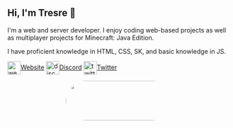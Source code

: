 ## Hi, I'm Tresre 👋
I'm a web and server developer. I enjoy coding web-based projects as well as multiplayer projects for Minecraft: Java Edition.

I have proficient knowledge in HTML, CSS, SK, and basic knowledge in JS.

<a href="https://tresre.dev" target="_blank"><img alt="website" align="center" src="https://tresre.dev/assets/img/logo.png" style="width: 30px; height: 30px;">Website</a>
<a href="https://tresre.dev/discord" target="_blank"><img alt="discord" align="center" src="https://tresre.dev/assets/img/discord.png" style="width: 30px; height: 30px;">Discord</a>
<a href="https://twitter.com/tresre" target="_blank"><img alt="twitter" align="center" src="https://tresre.dev/assets/img/twitter.png" style="width: 30px; height: 30px;">Twitter</a>

<p align="center" style="text-align: center; margin: auto; overflow: hidden; width: 240px; height: 90px; border-radius: 500px;"><img width="500px" height="90px" scrolling="no" src="https://lanyard.cnrad.dev/api/225399479790993408?borderRadius=0px&idleMessage=Developing%20Something...&hideStatus=true" frameborder="0"></img></p>
